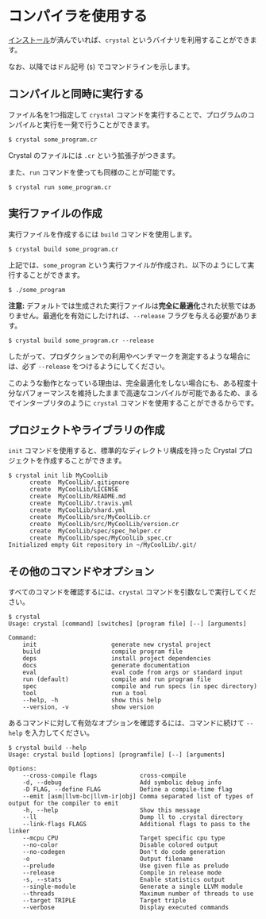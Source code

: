 # コンパイラを使用する

[インストール](../installation/README.md)が済んでいれば、`crystal` というバイナリを利用することができます。

なお、以降ではドル記号 (`$`) でコマンドラインを示します。

## コンパイルと同時に実行する

ファイル名を1つ指定して `crystal` コマンドを実行することで、プログラムのコンパイルと実行を一発で行うことができます。

```
$ crystal some_program.cr
```

Crystal のファイルには `.cr` という拡張子がつきます。

また、`run` コマンドを使っても同様のことが可能です。

```
$ crystal run some_program.cr
```

## 実行ファイルの作成

実行ファイルを作成するには `build` コマンドを使用します。

```
$ crystal build some_program.cr
```

上記では、`some_program` という実行ファイルが作成され、以下のようにして実行することができます。

```
$ ./some_program
```

**注意:** デフォルトでは生成された実行ファイルは**完全に最適化**された状態ではありません。最適化を有効にしたければ、`--release` フラグを与える必要があります。

```
$ crystal build some_program.cr --release
```

したがって、プロダクションでの利用やベンチマークを測定するような場合には、必ず `--release` をつけるようにしてください。

このような動作となっている理由は、完全最適化をしない場合にも、ある程度十分なパフォーマンスを維持したままで高速なコンパイルが可能であるため、まるでインタープリタのように `crystal` コマンドを使用することができるからです。

## プロジェクトやライブラリの作成

`init` コマンドを使用すると、標準的なディレクトリ構成を持った Crystal プロジェクトを作成することができます。

```
$ crystal init lib MyCoolLib
      create  MyCoolLib/.gitignore
      create  MyCoolLib/LICENSE
      create  MyCoolLib/README.md
      create  MyCoolLib/.travis.yml
      create  MyCoolLib/shard.yml
      create  MyCoolLib/src/MyCoolLib.cr
      create  MyCoolLib/src/MyCoolLib/version.cr
      create  MyCoolLib/spec/spec_helper.cr
      create  MyCoolLib/spec/MyCoolLib_spec.cr
Initialized empty Git repository in ~/MyCoolLib/.git/
```

## その他のコマンドやオプション

すべてのコマンドを確認するには、`crystal` コマンドを引数なしで実行してください。

```
$ crystal
Usage: crystal [command] [switches] [program file] [--] [arguments]

Command:
    init                     generate new crystal project
    build                    compile program file
    deps                     install project dependencies
    docs                     generate documentation
    eval                     eval code from args or standard input
    run (default)            compile and run program file
    spec                     compile and run specs (in spec directory)
    tool                     run a tool
    --help, -h               show this help
    --version, -v            show version
```

あるコマンドに対して有効なオプションを確認するには、コマンドに続けて `--help` を入力してください。

```
$ crystal build --help
Usage: crystal build [options] [programfile] [--] [arguments]

Options:
    --cross-compile flags            cross-compile
    -d, --debug                      Add symbolic debug info
    -D FLAG, --define FLAG           Define a compile-time flag
    --emit [asm|llvm-bc|llvm-ir|obj] Comma separated list of types of output for the compiler to emit
    -h, --help                       Show this message
    --ll                             Dump ll to .crystal directory
    --link-flags FLAGS               Additional flags to pass to the linker
    --mcpu CPU                       Target specific cpu type
    --no-color                       Disable colored output
    --no-codegen                     Don't do code generation
    -o                               Output filename
    --prelude                        Use given file as prelude
    --release                        Compile in release mode
    -s, --stats                      Enable statistics output
    --single-module                  Generate a single LLVM module
    --threads                        Maximum number of threads to use
    --target TRIPLE                  Target triple
    --verbose                        Display executed commands
```
